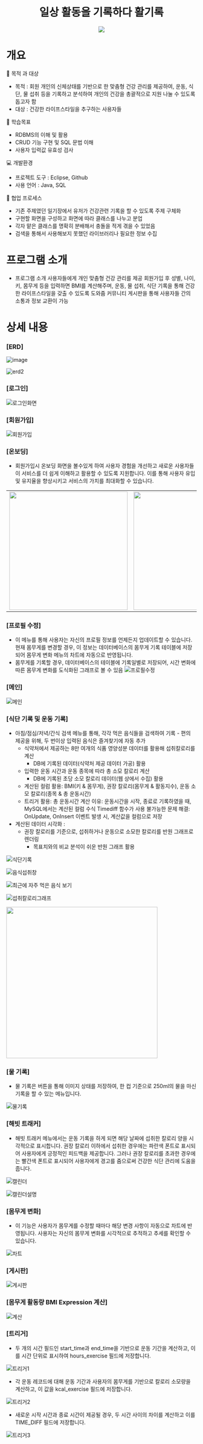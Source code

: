 ## <h1 align = "center">일상 활동을 기록하다 활기록</h1>
<p align = "center">
<img src = "https://github.com/wngusv/Team1---healthcare/assets/154950245/2f65216c-c9e2-4a50-a7dc-07a754925232">
</p>

<h1>개요</h1>
📌 목적 과 대상

- 목적 : 회원 개인의 신체상태를 기반으로 한 맞춤형 건강 관리를 제공하여, 운동, 식단, 물 섭취 등을 기록하고 분석하여 개인의 건강을 총괄적으로 지원 나눌 수 있도록 돕고자 함
- 대상 : 건강한 라이프스타일을 추구하는 사용자들

📝 학습목표
- RDBMS의 이해 및 활용
- CRUD 기능 구현 및 SQL 문법 이해
- 사용자 입력값 유효성 검사

💻 개발환경
- 프로젝트 도구 : Eclipse, Github
- 사용 언어 : Java, SQL

📝 협업 프로세스
- 기존 주제였던 일기장에서 유저가 건강관련 기록을 할 수 있도록 주제 구체화
- 구현할 화면을 구성하고 화면에 따라 클래스를 나누고 분업
- 각자 맡은 클래스를 명확히 분배해서 충돌을 적게 겪을 수 있었음
- 검색을 통해서 사용해보지 못했던 라이브러리나 필요한 정보 수집

<h1>프로그램 소개</h1>

+ 프로그램 소개 사용자들에게 개인 맞춤형 건강 관리를 제공
회원가입 후 성별, 나이, 키, 몸무게 등을 입력하면 BMI를 계산해주며, 운동, 물 섭취, 식단 기록을 통해 건강한 라이프스타일을 갖출 수 있도록 도와줌
커뮤니티 게시판을 통해 사용자들 간의 소통과 정보 교환이 가능

<h1>상세 내용</h1>

### [ERD]
![image](https://github.com/wngusv/Team1---healthcare/assets/154950245/502731c3-4da6-46dc-8dc9-e0d94eb1d300)

![erd2](https://github.com/wngusv/Team1---healthcare/assets/154950245/cdaf29e2-4aa8-477d-b732-32759eb38a21)

### [로그인]

![로그인화면](https://github.com/wngusv/Team1---healthcare/assets/154950245/e3315f92-44dd-42d1-84ca-7f439767cf80)

### [회원가입]

![회원가입](https://github.com/wngusv/Team1---healthcare/assets/154950245/31005d89-44a0-48e1-a9f7-ade6df597a96)

### [온보딩]

- 회원가입시 온보딩 화면을 볼수있게 하여 사용자 경험을 개선하고 새로운 사용자들이 서비스를 더 쉽게 이해하고 활용할 수 있도록 지원합니다. 이를 통해 사용자 유입 및 유지율을 향상시키고 서비스의 가치를 최대화할 수 있습니다.


|                                                                                                                                          |                                                                                                                                          |                                                                                                                                          |                                                                                                                                          |                                                                                                                                          |
| :--------------------------------------------------------------------------------------------------------------------------------------: | :--------------------------------------------------------------------------------------------------------------------------------------: | :--------------------------------------------------------------------------------------------------------------------------------------: | :--------------------------------------------------------------------------------------------------------------------------------------: | :--------------------------------------------------------------------------------------------------------------------------------------: |
| <img src = "https://github.com/wngusv/Team1---healthcare/assets/154950245/5f437697-dd6d-415a-bd65-79d7eb2d555d" weight=200 height=313>   |  <img src = "https://github.com/wngusv/Team1---healthcare/assets/154950245/be8895f5-f9af-4d45-83e9-5be82cdf7406" weight=200 height=313>  | <img src = "https://github.com/wngusv/Team1---healthcare/assets/154950245/552f513f-3a51-44d7-93ba-5499b7874687" weight=200 height=313>   | <img src = "https://github.com/wngusv/Team1---healthcare/assets/154950245/6878562c-193d-4ae9-b8e5-a333eb9d20c2" weight=200 height=313>   |  <img src = "https://github.com/wngusv/Team1---healthcare/assets/154950245/9a16ca2a-5fd2-4554-a3fe-99feb28fffbd" weight=200 height=313>  |

### [프로필 수정]

- 이 메뉴를 통해 사용자는 자신의 프로필 정보를 언제든지 업데이트할 수 있습니다. 현재 몸무게를 변경할 경우, 이 정보는 데이터베이스의 몸무게 기록 테이블에 저장되어 몸무게 변화 메뉴의 차트에 자동으로 반영됩니다.
- 몸무게를 기록할 경우, 데이터베이스의 테이블에 기록일별로 저장되어, 시간 변화에 따른 몸무게 변화를 도식화된 그래프로 볼 수 있음
![프로필수정](https://github.com/wngusv/Team1---healthcare/assets/154950245/0a4a7b93-52dd-4ea4-9a00-010cd016a709)


### [메인]

![메인](https://github.com/wngusv/Team1---healthcare/assets/154950245/2ca79360-c9fe-4cb7-aeda-2d7059f5df9f)

### [식단 기록 및 운동 기록]
- 아침/점심/저녁/간식 검색 메뉴를 통해, 각각 먹은 음식들을 검색하여 기록
      - 편의 제공을 위해, 두 번이상 입력된 음식은 즐겨찾기에 자동 추가
    - 식약처에서 제공하는 8만 여개의 식품 영양성분 데이터를 활용해 섭취칼로리를 계산
      - DB에 기록된 데이터(식약처 제공 데이터 가공) 활용
    - 입력한 운동 시간과 운동 종목에 따라 총 소모 칼로리 계산
      - DB에 기록된 초당 소모 칼로리 데이터(웹 상에서 수집) 활용
    - 계산된 컬럼 활용: BMI(키 & 몸무게), 권장 칼로리(몸무게 & 활동지수), 운동 소모 칼로리(종목 & 총 운동시간)
  - 트리거 활용: 총 운동시간 계산
      이유: 운동시간을 시작, 종료로 기록하였을 때, MySQL에서는 계산된 컬럼 수식
           Timediff 함수가 사용 불가능한 문제
      해결: OnUpdate, OnInsert 이벤트 발생 시, 계산값을 컬럼으로 저장
- 계산된 데이터 시각화 :
    - 권장 칼로리를 기준으로, 섭취하거나 운동으로 소모한 칼로리를 반원 그래프로 렌더링
      - 목표치와의 비교 분석이 쉬운 반원 그래프 활용
  
![식단기록](https://github.com/wngusv/Team1---healthcare/assets/154950245/a92591a5-667a-4fa5-8076-91e1ef8cd297)

![음식섭취창](https://github.com/wngusv/Team1---healthcare/assets/154950245/9ed81f23-8adc-4bb6-9a8c-1625a8b0ccf0) 

![최근에 자주 먹은 음식 보기](https://github.com/wngusv/Team1---healthcare/assets/154950245/f9d6accb-bf8d-48d5-9b25-372627488d01)

![섭취칼로리그래프](https://github.com/wngusv/Team1---healthcare/assets/154950245/825b232c-e1df-450c-959c-00f0456ead2c)

<img src = "https://github.com/wngusv/Team1---healthcare/assets/154950245/11b9ac36-f73c-4f7b-bced-08da6d3ca402" weight =300 height=400>

### [물 기록]

- 물 기록은 버튼을 통해 이미지 상태를 저장하여, 한 컵 기준으로 250ml의 물을 마신 기록을 할 수 있는 메뉴입니다.

![물기록](https://github.com/wngusv/Team1---healthcare/assets/154950245/e90ef988-4384-4658-b893-9e9d86b80349)

### [해빗 트래커]

- 해빗 트래커 메뉴에서는 운동 기록을 하게 되면 해당 날짜에 섭취한 칼로리 양을 시각적으로 표시합니다. 권장 칼로리 이하에서 섭취한 경우에는 파란색 폰트로 표시되어 사용자에게 긍정적인 피드백을 제공합니다. 그러나 권장 칼로리를 초과한 경우에는 빨간색 폰트로 표시되어 사용자에게 경고를 줌으로써 건강한 식단 관리에 도움을 줍니다.

![캘린더](https://github.com/wngusv/Team1---healthcare/assets/154950245/a1b940ca-bdab-41d2-824a-79a445553104)

![캘린더설명](https://github.com/wngusv/Team1---healthcare/assets/154950245/578df18c-7fd9-4553-aaab-c0f17cf71b36)


### [몸무게 변화]

- 이 기능은 사용자가 몸무게를 수정할 때마다 해당 변경 사항이 자동으로 차트에 반영됩니다. 사용자는 자신의 몸무게 변화를 시각적으로 추적하고 추세를 확인할 수 있습니다.

![차트](https://github.com/wngusv/Team1---healthcare/assets/154950245/cd4d53b4-2988-4a85-8780-a22457eb13cb)

### [게시판]

![게시판](https://github.com/wngusv/Team1---healthcare/assets/154950245/74f21e1a-93cc-4cb8-91f3-4874aa51e6fd)

### [몸무게 활동량 BMI Expression 계산]

![계산](https://github.com/wngusv/Team1---healthcare/assets/154950245/c35c80c8-a198-4b8c-a893-db53bf951adf)

### [트리거]

- 두 개의 시간 필드인 start_time과 end_time을 기반으로 운동 기간을 계산하고, 이를 시간 단위로 표시하여 hours_exercise 필드에 저장합니다.

![트리거1](https://github.com/wngusv/Team1---healthcare/assets/154950245/d662b3e2-df9c-43ab-87fe-5c5a21a473f7)

- 각 운동 레코드에 대해 운동 기간과 사용자의 몸무게를 기반으로 칼로리 소모량을 계산하고, 이 값을 kcal_exercise 필드에 저장합니다.

![트리거2](https://github.com/wngusv/Team1---healthcare/assets/154950245/f7c74406-452a-462e-ad3a-c3e9d5c453ba)

- 새로운 시작 시간과 종료 시간이 제공될 경우, 두 시간 사이의 차이를 계산하고 이를 TIME_DIFF 필드에 저장합니다.

![트리거3](https://github.com/wngusv/Team1---healthcare/assets/154950245/b8c97dac-5046-4254-b7e0-1490b5b3f2af)


                 
